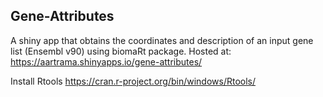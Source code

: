 ## Gene-Attributes
A shiny app that obtains the coordinates and description of an input gene list (Ensembl v90) using biomaRt package. Hosted at:
https://aartrama.shinyapps.io/gene-attributes/
 

Install Rtools
https://cran.r-project.org/bin/windows/Rtools/
